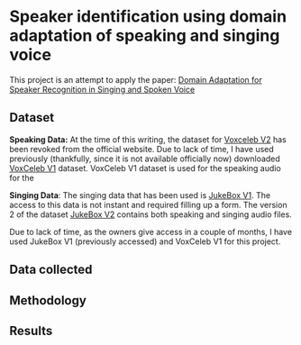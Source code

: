 # Speaker identification using domain adaptation of speaking and singing voice

This project is an attempt to apply the paper: 
[Domain Adaptation for Speaker Recognition in Singing and Spoken Voice](https://ieeexplore.ieee.org/document/9746111)

## Dataset

**Speaking Data:**
At the time of this writing, the dataset for [Voxceleb V2](https://www.robots.ox.ac.uk/~vgg/data/voxceleb/vox2.html)  has been revoked from the official website. Due to lack of time, I have used previously (thankfully, since it is not available officially now) downloaded [VoxCeleb V1](https://www.robots.ox.ac.uk/~vgg/data/voxceleb/vox1.html) dataset. VoxCeleb V1 dataset is used for the speaking audio for the

**Singing Data**: The singing data that has been used is [JukeBox V1](https://iprobe.cse.msu.edu/dataset_detail.php?id=8&?title=JukeBox:_A_Speaker_Recognition_Dataset_with_Multi-lingual_Singing_Voice_Audio). The access to this data is not instant and required filling up a form. The version 2 of the dataset [JukeBox V2](https://iprobe.cse.msu.edu/dataset_detail.php?id=9) contains both speaking and singing audio files.


 Due to lack of time, as the owners give access in a couple of months, I have used JukeBox V1 (previously accessed) and VoxCeleb V1 for this project.

 ## Data collected
 

 ## Methodology

 ## Results